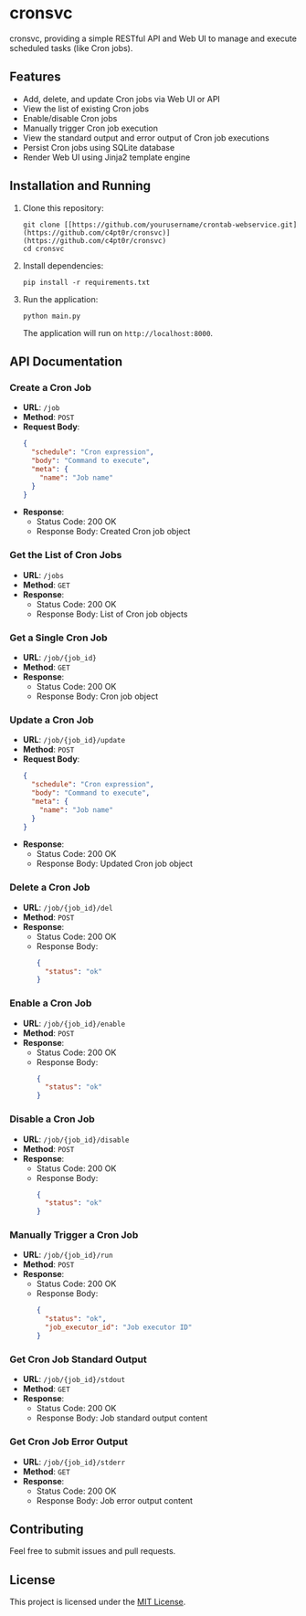 # cronsvc

cronsvc, providing a simple RESTful API and Web UI to manage and execute scheduled tasks (like Cron jobs).

## Features

- Add, delete, and update Cron jobs via Web UI or API
- View the list of existing Cron jobs
- Enable/disable Cron jobs
- Manually trigger Cron job execution
- View the standard output and error output of Cron job executions
- Persist Cron jobs using SQLite database
- Render Web UI using Jinja2 template engine

## Installation and Running

1. Clone this repository:

   ```
   git clone [[https://github.com/yourusername/crontab-webservice.git](https://github.com/c4pt0r/cronsvc)](https://github.com/c4pt0r/cronsvc)
   cd cronsvc
   ```

2. Install dependencies:

   ```
   pip install -r requirements.txt
   ```

3. Run the application:

   ```
   python main.py
   ```

   The application will run on `http://localhost:8000`.

## API Documentation

### Create a Cron Job

- **URL**: `/job`
- **Method**: `POST`
- **Request Body**:
  ```json
  {
    "schedule": "Cron expression",
    "body": "Command to execute",
    "meta": {
      "name": "Job name"
    }
  }
  ```
- **Response**:
  - Status Code: 200 OK
  - Response Body: Created Cron job object

### Get the List of Cron Jobs

- **URL**: `/jobs`
- **Method**: `GET`
- **Response**:
  - Status Code: 200 OK
  - Response Body: List of Cron job objects

### Get a Single Cron Job

- **URL**: `/job/{job_id}`
- **Method**: `GET`
- **Response**:
  - Status Code: 200 OK
  - Response Body: Cron job object

### Update a Cron Job

- **URL**: `/job/{job_id}/update`
- **Method**: `POST`
- **Request Body**:
  ```json
  {
    "schedule": "Cron expression",
    "body": "Command to execute",
    "meta": {
      "name": "Job name"
    }
  }
  ```
- **Response**:
  - Status Code: 200 OK
  - Response Body: Updated Cron job object

### Delete a Cron Job

- **URL**: `/job/{job_id}/del`
- **Method**: `POST`
- **Response**:
  - Status Code: 200 OK
  - Response Body:
    ```json
    {
      "status": "ok"
    }
    ```

### Enable a Cron Job

- **URL**: `/job/{job_id}/enable`
- **Method**: `POST`
- **Response**:
  - Status Code: 200 OK
  - Response Body:
    ```json
    {
      "status": "ok"
    }
    ```

### Disable a Cron Job

- **URL**: `/job/{job_id}/disable`
- **Method**: `POST`
- **Response**:
  - Status Code: 200 OK
  - Response Body:
    ```json
    {
      "status": "ok"
    }
    ```

### Manually Trigger a Cron Job

- **URL**: `/job/{job_id}/run`
- **Method**: `POST`
- **Response**:
  - Status Code: 200 OK
  - Response Body:
    ```json
    {
      "status": "ok",
      "job_executor_id": "Job executor ID"
    }
    ```

### Get Cron Job Standard Output

- **URL**: `/job/{job_id}/stdout`
- **Method**: `GET`
- **Response**:
  - Status Code: 200 OK
  - Response Body: Job standard output content

### Get Cron Job Error Output

- **URL**: `/job/{job_id}/stderr`
- **Method**: `GET`
- **Response**:
  - Status Code: 200 OK
  - Response Body: Job error output content

## Contributing

Feel free to submit issues and pull requests.

## License

This project is licensed under the [MIT License](LICENSE).

